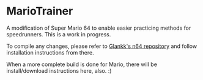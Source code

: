 # MarioTrainer
A modification of Super Mario 64 to enable easier practicing methods for speedrunners. This is a work in progress.

To compile any changes, please refer to [Glankk's n64 repository](http://github.com/glankk) and follow installation instructions from there.

When a more complete build is done for Mario, there will be install/download instructions here, also. :)
